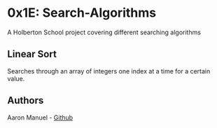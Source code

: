 # 0x1E: Search-Algorithms
A Holberton School project covering different searching algorithms

## Linear Sort
Searches through an array of integers one index at a time for a certain value.

## Authors
Aaron Manuel - [Github](https://github.com/AaronManuel15)
